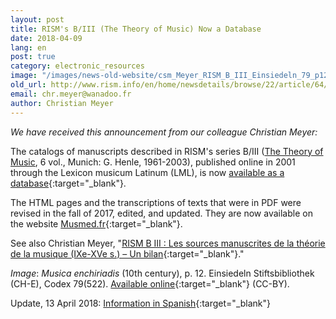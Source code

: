 ```yaml
---
layout: post
title: RISM's B/III (The Theory of Music) Now a Database
date: 2018-04-09
lang: en
post: true
category: electronic_resources
image: "/images/news-old-website/csm_Meyer_RISM_B_III_Einsiedeln_79_p12_fbcc8ed540.jpg"
old_url: http://www.rism.info/en/home/newsdetails/browse/22/article/64/risms-biii-the-theory-of-music-now-a-database.html
email: chr.meyer@wanadoo.fr
author: Christian Meyer
---
```


_We have received this announcement from our colleague Christian Meyer:_

The catalogs of manuscripts described in RISM's series B/III ([The Theory of Music](/publications.html#series-b-bibliographies-organized-by-topic), 6 vol., Munich: G. Henle, 1961-2003), published online in 2001 through the Lexicon musicum Latinum (LML), is now [available as a database](https://lml.badw.de/lml-digital/zu-den-datenbanken.html){:target="_blank"}.

The HTML pages and the transcriptions of texts that were in PDF were revised in the fall of 2017, edited, and updated. They are now available on the website [Musmed.fr](http://musmed.fr/RISM/rismindex01.htm){:target="_blank"}.

See also Christian Meyer, "[RISM B III : Les sources manuscrites de la théorie de la musique (IXe-XVe s.) – Un bilan](https://www.academia.edu/36083030/RISM_B_III_Les_sources_manuscrites_de_la_th%C3%A9orie_de_la_musique_IXe-XVe_s._Un_bilan){:target="_blank"}."

_Image_: _Musica enchiriadis_ (10th century), p. 12. Einsiedeln Stiftsbibliothek (CH-E), Codex 79(522). [Available online](http://www.e-codices.unifr.ch/en/list/one/sbe/0079){:target="_blank"} (CC-BY).

Update, 13 April 2018: [Information in Spanish](https://ferranescrivallorca.com/blog/2018/04/12/nueva-base-de-datos-de-risms-b-iii-teoria-de-la-musica/){:target="_blank"}
